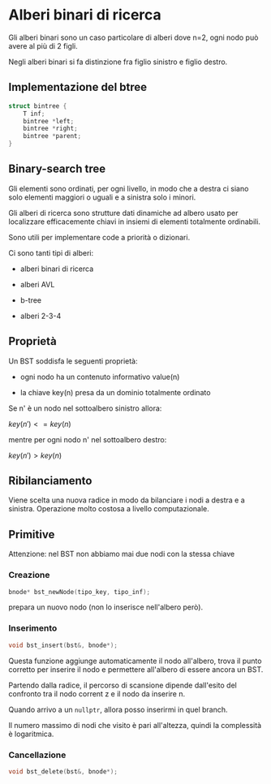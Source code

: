 # Alberi binari di ricerca

Gli alberi binari sono un caso particolare di alberi dove n=2, ogni nodo può avere
al più di 2 figli.

Negli alberi binari si fa distinzione fra figlio sinistro e figlio destro.

## Implementazione del btree

```c++
struct bintree {
    T inf;
    bintree *left;
    bintree *right;
    bintree *parent;
}
```

## Binary-search tree

Gli elementi sono ordinati, per ogni livello, in modo che a destra ci siano solo elementi
maggiori o uguali e a sinistra solo i minori.

Gli alberi di ricerca sono strutture dati dinamiche ad albero usato per localizzare efficacemente
chiavi in insiemi di elementi totalmente ordinabili.

Sono utili per implementare code a priorità o dizionari.

Ci sono tanti tipi di alberi:

- alberi binari di ricerca

- alberi AVL

- b-tree

- alberi 2-3-4

## Proprietà

Un BST soddisfa le seguenti proprietà:

- ogni nodo ha un contenuto informativo value(n)

- la chiave key(n) presa da un dominio totalmente ordinato

Se n' è un nodo nel sottoalbero sinistro allora:

$key(n') <= key(n)$

mentre per ogni nodo n' nel sottoalbero destro:

$key(n') > key(n)$

## Ribilanciamento

Viene scelta una nuova radice in modo da bilanciare i nodi a destra e a sinistra.
Operazione molto costosa a livello computazionale.

## Primitive

Attenzione: nel BST non abbiamo mai due nodi con la stessa chiave

### Creazione

```c++
bnode* bst_newNode(tipo_key, tipo_inf);
```

prepara un nuovo nodo (non lo inserisce nell'albero però).

### Inserimento

```c++
void bst_insert(bst&, bnode*);
```

Questa funzione aggiunge automaticamente il nodo all'albero, trova il punto corretto per
inserire il nodo e permettere all'albero di essere ancora un BST.

Partendo dalla radice, il percorso di scansione dipende dall'esito del confronto tra il nodo
corrent z e il nodo da inserire n.

Quando arrivo a un `nullptr`, allora posso inserirmi in quel branch.

Il numero massimo di nodi che visito è pari all'altezza, quindi la complessità è logaritmica.

### Cancellazione

```c++
void bst_delete(bst&, bnode*);
```
